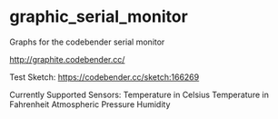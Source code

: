 # graphic_serial_monitor
Graphs for the codebender serial monitor

http://graphite.codebender.cc/


Test Sketch: https://codebender.cc/sketch:166269

Currently Supported Sensors:
Temperature in Celsius
Temperature in Fahrenheit
Atmospheric Pressure
Humidity
